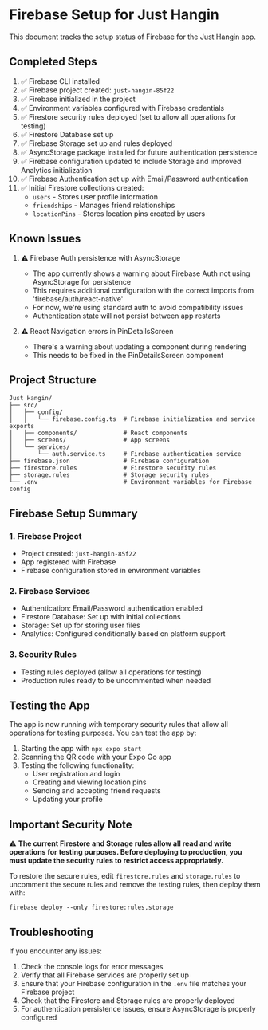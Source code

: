 # Firebase Setup for Just Hangin

This document tracks the setup status of Firebase for the Just Hangin app.

## Completed Steps

1. ✅ Firebase CLI installed
2. ✅ Firebase project created: `just-hangin-85f22`
3. ✅ Firebase initialized in the project
4. ✅ Environment variables configured with Firebase credentials
5. ✅ Firestore security rules deployed (set to allow all operations for testing)
6. ✅ Firestore Database set up
7. ✅ Firebase Storage set up and rules deployed
8. ✅ AsyncStorage package installed for future authentication persistence
9. ✅ Firebase configuration updated to include Storage and improved Analytics initialization
10. ✅ Firebase Authentication set up with Email/Password authentication
11. ✅ Initial Firestore collections created:
    - `users` - Stores user profile information
    - `friendships` - Manages friend relationships
    - `locationPins` - Stores location pins created by users

## Known Issues

1. ⚠️ Firebase Auth persistence with AsyncStorage
   - The app currently shows a warning about Firebase Auth not using AsyncStorage for persistence
   - This requires additional configuration with the correct imports from 'firebase/auth/react-native'
   - For now, we're using standard auth to avoid compatibility issues
   - Authentication state will not persist between app restarts

2. ⚠️ React Navigation errors in PinDetailsScreen
   - There's a warning about updating a component during rendering
   - This needs to be fixed in the PinDetailsScreen component

## Project Structure

```
Just Hangin/
├── src/
│   ├── config/
│   │   └── firebase.config.ts  # Firebase initialization and service exports
│   ├── components/             # React components
│   ├── screens/                # App screens
│   └── services/
│       └── auth.service.ts     # Firebase authentication service
├── firebase.json               # Firebase configuration
├── firestore.rules             # Firestore security rules
├── storage.rules               # Storage security rules
└── .env                        # Environment variables for Firebase config
```

## Firebase Setup Summary

### 1. Firebase Project
- Project created: `just-hangin-85f22`
- App registered with Firebase
- Firebase configuration stored in environment variables

### 2. Firebase Services
- Authentication: Email/Password authentication enabled
- Firestore Database: Set up with initial collections
- Storage: Set up for storing user files
- Analytics: Configured conditionally based on platform support

### 3. Security Rules
- Testing rules deployed (allow all operations for testing)
- Production rules ready to be uncommented when needed

## Testing the App

The app is now running with temporary security rules that allow all operations for testing purposes. You can test the app by:

1. Starting the app with `npx expo start`
2. Scanning the QR code with your Expo Go app
3. Testing the following functionality:
   - User registration and login
   - Creating and viewing location pins
   - Sending and accepting friend requests
   - Updating your profile

## Important Security Note

⚠️ **The current Firestore and Storage rules allow all read and write operations for testing purposes. Before deploying to production, you must update the security rules to restrict access appropriately.**

To restore the secure rules, edit `firestore.rules` and `storage.rules` to uncomment the secure rules and remove the testing rules, then deploy them with:
```
firebase deploy --only firestore:rules,storage
```

## Troubleshooting

If you encounter any issues:

1. Check the console logs for error messages
2. Verify that all Firebase services are properly set up
3. Ensure that your Firebase configuration in the `.env` file matches your Firebase project
4. Check that the Firestore and Storage rules are properly deployed
5. For authentication persistence issues, ensure AsyncStorage is properly configured 